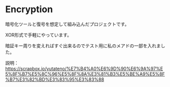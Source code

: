 # Encryption

暗号化ツールと復号を想定して組み込んだプロジェクトです。


XOR形式で手軽にやっています。

暗証キー周りを変えればすぐ出来るのでテスト用に私のメアドの一部を入れました。



説明：https://scrapbox.io/yutateno/%E7%B4%A0%E6%9D%90%E6%9A%97%E5%8F%B7%E5%8C%96%E5%8F%8A%E3%81%B3%E5%BE%A9%E5%8F%B7%E3%82%BD%E3%83%95%E3%83%88
